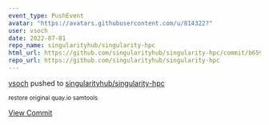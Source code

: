 ```yaml
---
event_type: PushEvent
avatar: "https://avatars.githubusercontent.com/u/814322?"
user: vsoch
date: 2022-07-01
repo_name: singularityhub/singularity-hpc
html_url: https://github.com/singularityhub/singularity-hpc/commit/b659a3138f9972aae816031a990bf7a81a1884f8
repo_url: https://github.com/singularityhub/singularity-hpc
---
```


<a href='https://github.com/vsoch' target='_blank'>vsoch</a> pushed to <a href='https://github.com/singularityhub/singularity-hpc' target='_blank'>singularityhub/singularity-hpc</a>

<small>restore original quay.io samtools</small>

<a href='https://github.com/singularityhub/singularity-hpc/commit/b659a3138f9972aae816031a990bf7a81a1884f8' target='_blank'>View Commit</a>